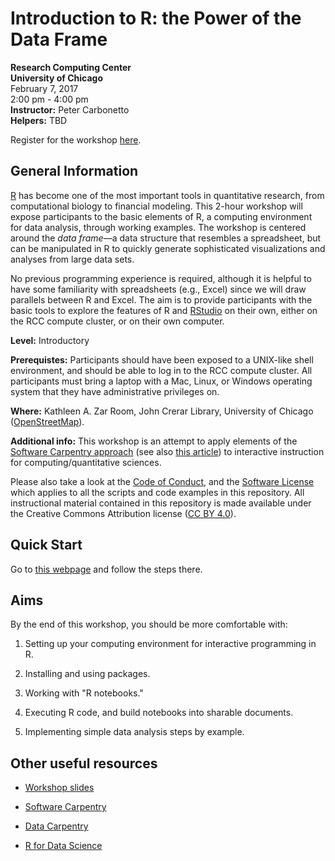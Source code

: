 # Introduction to R: the Power of the Data Frame
**Research Computing Center<br>
University of Chicago**<br>
February 7, 2017<br>
2:00 pm - 4:00 pm<br>
**Instructor:** Peter Carbonetto<br>
**Helpers:** TBD

Register for the workshop
[here](https://training.uchicago.edu/course_detail.cfm?course_id=1547).

## General Information

[R](http://cran.r-project.org) has become one of the most important
tools in quantitative research, from computational biology to
financial modeling. This 2-hour workshop will expose participants to
the basic elements of R, a computing environment for data analysis,
through working examples. The workshop is centered around the *data
frame*—a data structure that resembles a spreadsheet, but can be
manipulated in R to quickly generate sophisticated visualizations and
analyses from large data sets.

No previous programming experience is required, although it is helpful
to have some familiarity with spreadsheets (e.g., Excel) since we will
draw parallels between R and Excel. The aim is to provide participants
with the basic tools to explore the features of R and
[RStudio](https://www.rstudio.com/products/rstudio) on their own,
either on the RCC compute cluster, or on their own computer.

**Level:** Introductory

**Prerequistes:** Participants should have been exposed to a UNIX-like
shell environment, and should be able to log in to the RCC compute
cluster. All participants must bring a laptop with a Mac, Linux, or
Windows operating system that they have administrative privileges on.

**Where:** Kathleen A. Zar Room, John Crerar Library, University of
  Chicago ([OpenStreetMap](https://www.openstreetmap.org/search?query=john%20crerar%20library#map=18/41.79053/-87.60282)).

**Additional info:** This workshop is an attempt to apply elements of
the
[Software Carpentry approach](http://software-carpentry.org/lessons)
(see also
[this article](http://dx.doi.org/10.12688/f1000research.3-62.v2)) to
interactive instruction for computing/quantitative sciences.

Please also take a look at the [Code of Conduct](conduct.md), and the
[Software License](LICENSE) which applies to all the scripts and code
examples in this repository. All instructional material contained in
this repository is made available under the Creative Commons
Attribution license
([CC BY 4.0](https://creativecommons.org/licenses/by/4.0)).

## Quick Start

Go to [this
webpage](https://rcc-uchicago.github.io/R-intro/demo_gwas_catalog.html)
and follow the steps there.

## Aims

By the end of this workshop, you should be more comfortable with:

1. Setting up your computing environment for interactive programming in R.

2. Installing and using packages.

3. Working with "R notebooks."

4. Executing R code, and build notebooks into sharable documents.

5. Implementing simple data analysis steps by example.

## Other useful resources

+ [Workshop slides](assets/slides.pdf)

+ [Software Carpentry](http://software-carpentry.org/lessons)
  
* [Data Carpentry](http://www.datacarpentry.org/lessons)

* [R for Data Science](http://r4ds.had.co.nz)

